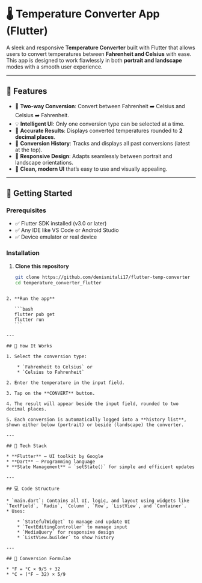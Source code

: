 # 🌡️ Temperature Converter App (Flutter)

A sleek and responsive **Temperature Converter** built with Flutter that allows users to convert temperatures between **Fahrenheit and Celsius** with ease. This app is designed to work flawlessly in both **portrait and landscape** modes with a smooth user experience.

---

## 📱 Features

- 🔄 **Two-way Conversion**: Convert between Fahrenheit ➡️ Celsius and Celsius ➡️ Fahrenheit.
- 💡 **Intelligent UI**: Only one conversion type can be selected at a time.
- 🧮 **Accurate Results**: Displays converted temperatures rounded to **2 decimal places**.
- 📜 **Conversion History**: Tracks and displays all past conversions (latest at the top).
- 🔄 **Responsive Design**: Adapts seamlessly between portrait and landscape orientations.
- 🎨 **Clean, modern UI** that’s easy to use and visually appealing.


---

## 🚀 Getting Started

### Prerequisites

- ✅ Flutter SDK installed (v3.0 or later)
- ✅ Any IDE like VS Code or Android Studio
- ✅ Device emulator or real device

### Installation

1. **Clone this repository**
   ```bash
   git clone https://github.com/denismitali17/flutter-temp-converter
   cd temperature_converter_flutter
````

2. **Run the app**

   ```bash
   flutter pub get
   flutter run
   ```

---

## 🧠 How It Works

1. Select the conversion type:

    * `Fahrenheit to Celsius` or
    * `Celsius to Fahrenheit`

2. Enter the temperature in the input field.

3. Tap on the **CONVERT** button.

4. The result will appear beside the input field, rounded to two decimal places.

5. Each conversion is automatically logged into a **history list**, shown either below (portrait) or beside (landscape) the converter.

---

## 🧱 Tech Stack

* **Flutter** – UI toolkit by Google
* **Dart** – Programming language
* **State Management** – `setState()` for simple and efficient updates

---

## 💻 Code Structure

* `main.dart`: Contains all UI, logic, and layout using widgets like `TextField`, `Radio`, `Column`, `Row`, `ListView`, and `Container`.
* Uses:

    * `StatefulWidget` to manage and update UI
    * `TextEditingController` to manage input
    * `MediaQuery` for responsive design
    * `ListView.builder` to show history

---

## 📝 Conversion Formulae

* °F = °C × 9/5 + 32
* °C = (°F − 32) × 5/9
